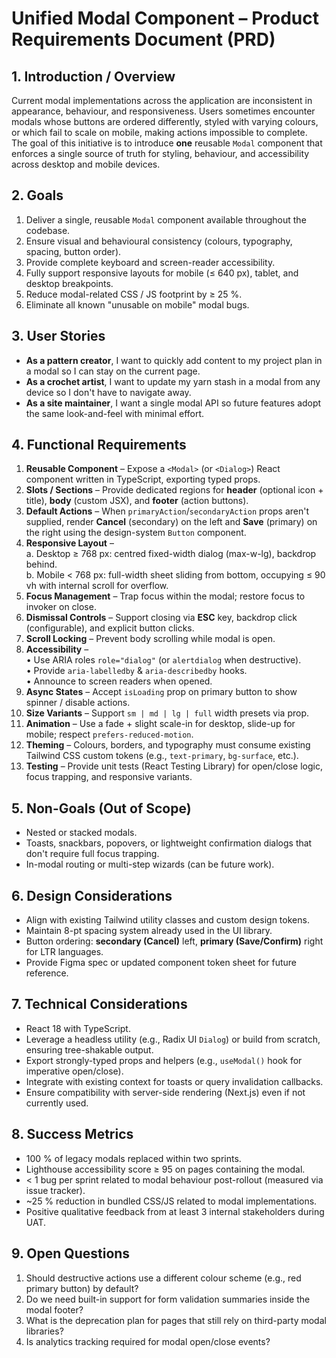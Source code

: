# Unified Modal Component – Product Requirements Document (PRD)

## 1. Introduction / Overview
Current modal implementations across the application are inconsistent in appearance, behaviour, and responsiveness. Users sometimes encounter modals whose buttons are ordered differently, styled with varying colours, or which fail to scale on mobile, making actions impossible to complete.  
The goal of this initiative is to introduce **one** reusable `Modal` component that enforces a single source of truth for styling, behaviour, and accessibility across desktop and mobile devices.

## 2. Goals
1. Deliver a single, reusable `Modal` component available throughout the codebase.  
2. Ensure visual and behavioural consistency (colours, typography, spacing, button order).  
3. Provide complete keyboard and screen-reader accessibility.  
4. Fully support responsive layouts for mobile (≤ 640 px), tablet, and desktop breakpoints.  
5. Reduce modal-related CSS / JS footprint by ≥ 25 %.  
6. Eliminate all known "unusable on mobile" modal bugs.

## 3. User Stories
* **As a pattern creator**, I want to quickly add content to my project plan in a modal so I can stay on the current page.  
* **As a crochet artist**, I want to update my yarn stash in a modal from any device so I don't have to navigate away.  
* **As a site maintainer**, I want a single modal API so future features adopt the same look-and-feel with minimal effort.

## 4. Functional Requirements
1. **Reusable Component** – Expose a `<Modal>` (or `<Dialog>`) React component written in TypeScript, exporting typed props.  
2. **Slots / Sections** – Provide dedicated regions for **header** (optional icon + title), **body** (custom JSX), and **footer** (action buttons).  
3. **Default Actions** – When `primaryAction`/`secondaryAction` props aren't supplied, render **Cancel** (secondary) on the left and **Save** (primary) on the right using the design-system `Button` component.  
4. **Responsive Layout** –   
   a. Desktop ≥ 768 px: centred fixed-width dialog (max-w-lg), backdrop behind.  
   b. Mobile < 768 px: full-width sheet sliding from bottom, occupying ≤ 90 vh with internal scroll for overflow.  
5. **Focus Management** – Trap focus within the modal; restore focus to invoker on close.  
6. **Dismissal Controls** – Support closing via **ESC** key, backdrop click (configurable), and explicit button clicks.  
7. **Scroll Locking** – Prevent body scrolling while modal is open.  
8. **Accessibility** –   
   • Use ARIA roles `role="dialog"` (or `alertdialog` when destructive).  
   • Provide `aria-labelledby` & `aria-describedby` hooks.  
   • Announce to screen readers when opened.  
9. **Async States** – Accept `isLoading` prop on primary button to show spinner / disable actions.  
10. **Size Variants** – Support `sm | md | lg | full` width presets via prop.  
11. **Animation** – Use a fade + slight scale-in for desktop, slide-up for mobile; respect `prefers-reduced-motion`.  
12. **Theming** – Colours, borders, and typography must consume existing Tailwind CSS custom tokens (e.g., `text-primary`, `bg-surface`, etc.).  
13. **Testing** – Provide unit tests (React Testing Library) for open/close logic, focus trapping, and responsive variants.

## 5. Non-Goals (Out of Scope)
* Nested or stacked modals.  
* Toasts, snackbars, popovers, or lightweight confirmation dialogs that don't require full focus trapping.  
* In-modal routing or multi-step wizards (can be future work).

## 6. Design Considerations
* Align with existing Tailwind utility classes and custom design tokens.  
* Maintain 8-pt spacing system already used in the UI library.  
* Button ordering: **secondary (Cancel)** left, **primary (Save/Confirm)** right for LTR languages.  
* Provide Figma spec or updated component token sheet for future reference.

## 7. Technical Considerations
* React 18 with TypeScript.  
* Leverage a headless utility (e.g., Radix UI `Dialog`) or build from scratch, ensuring tree-shakable output.  
* Export strongly-typed props and helpers (e.g., `useModal()` hook for imperative open/close).  
* Integrate with existing context for toasts or query invalidation callbacks.  
* Ensure compatibility with server-side rendering (Next.js) even if not currently used.

## 8. Success Metrics
* 100 % of legacy modals replaced within two sprints.  
* Lighthouse accessibility score ≥ 95 on pages containing the modal.  
* < 1 bug per sprint related to modal behaviour post-rollout (measured via issue tracker).  
* ~25 % reduction in bundled CSS/JS related to modal implementations.  
* Positive qualitative feedback from at least 3 internal stakeholders during UAT.

## 9. Open Questions
1. Should destructive actions use a different colour scheme (e.g., red primary button) by default?  
2. Do we need built-in support for form validation summaries inside the modal footer?  
3. What is the deprecation plan for pages that still rely on third-party modal libraries?  
4. Is analytics tracking required for modal open/close events? 